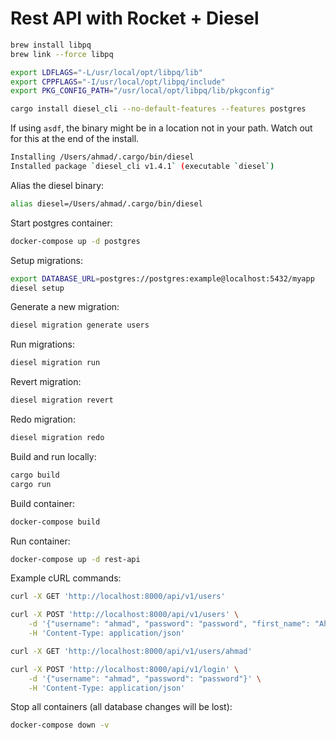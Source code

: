 # Rest API with Rocket + Diesel

```bash
brew install libpq
brew link --force libpq

export LDFLAGS="-L/usr/local/opt/libpq/lib"
export CPPFLAGS="-I/usr/local/opt/libpq/include"
export PKG_CONFIG_PATH="/usr/local/opt/libpq/lib/pkgconfig"

cargo install diesel_cli --no-default-features --features postgres
```

If using `asdf`, the binary might be in a location not in your path. Watch out
for this at the end of the install.

```bash
Installing /Users/ahmad/.cargo/bin/diesel
Installed package `diesel_cli v1.4.1` (executable `diesel`)
```

Alias the diesel binary:

```bash
alias diesel=/Users/ahmad/.cargo/bin/diesel
```

Start postgres container:

```bash
docker-compose up -d postgres
```

Setup migrations:

```bash
export DATABASE_URL=postgres://postgres:example@localhost:5432/myapp
diesel setup
```

Generate a new migration:

```bash
diesel migration generate users
```

Run migrations:

```bash
diesel migration run
```

Revert migration:

```bash
diesel migration revert
```

Redo migration:

```bash
diesel migration redo
```

Build and run locally:

```bash
cargo build
cargo run
```

Build container:

```bash
docker-compose build
```

Run container:

```bash
docker-compose up -d rest-api
```

Example cURL commands:

```bash
curl -X GET 'http://localhost:8000/api/v1/users'
```

```bash
curl -X POST 'http://localhost:8000/api/v1/users' \
    -d '{"username": "ahmad", "password": "password", "first_name": "Ahmad"}' \
    -H 'Content-Type: application/json'
```

```bash
curl -X GET 'http://localhost:8000/api/v1/users/ahmad'
```

```bash
curl -X POST 'http://localhost:8000/api/v1/login' \
    -d '{"username": "ahmad", "password": "password"}' \
    -H 'Content-Type: application/json'
```

Stop all containers (all database changes will be lost):

```bash
docker-compose down -v
```